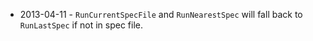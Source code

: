 * 2013-04-11 - `RunCurrentSpecFile` and `RunNearestSpec` will fall back to
  `RunLastSpec` if not in spec file.
